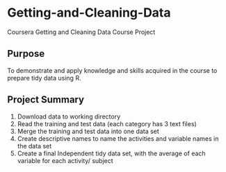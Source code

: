 # Getting-and-Cleaning-Data
Coursera Getting and Cleaning Data Course Project

## Purpose
To demonstrate and apply knowledge and skills acquired in the course to prepare tidy data using R.

## Project Summary
1. Download data to working directory
2. Read the training and test data (each category has 3 text files)
3. Merge the training and test data into one data set
4. Create descriptive names to name the activities and variable names in the data set
5. Create a final Independent tidy data set, with the average of each variable for each activity/ subject




